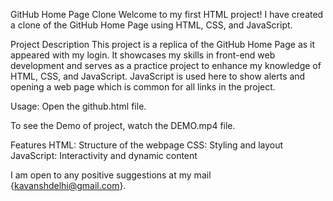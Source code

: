 GitHub Home Page Clone
Welcome to my first HTML project! I have created a clone of the GitHub Home Page using HTML, CSS, and JavaScript.

Project Description
This project is a replica of the GitHub Home Page as it appeared with my login. It showcases my skills in front-end web development and serves as a practice project to enhance my knowledge of HTML, CSS, and JavaScript.
JavaScript is used here to show alerts and opening a web page which is common for all links in the project.

Usage:
Open the github.html file.

To see the Demo of project, watch the DEMO.mp4 file.

Features
HTML: Structure of the webpage
CSS: Styling and layout
JavaScript: Interactivity and dynamic content

I am open to any positive suggestions at my mail {kavanshdelhi@gmail.com}.
